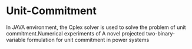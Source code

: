 # Unit-Commitment
In JAVA environment, the Cplex solver is used to solve the problem of unit commitment.Numerical experiments of A novel projected two-binary-variable formulation for unit commitment in power systems
